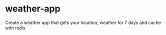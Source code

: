 # weather-app
Create a weather app that gets your location, weather for 7 days and cache with redis

